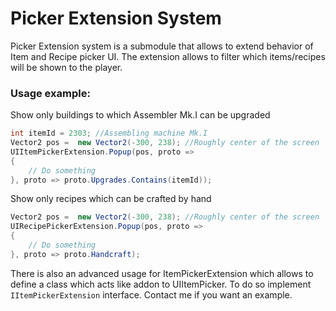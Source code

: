 # Picker Extension System
Picker Extension system is a submodule that allows to extend behavior of Item and Recipe picker UI. The extension allows to filter which items/recipes will be shown to the player.

### Usage example:
Show only buildings to which Assembler Mk.I can be upgraded
```cs
int itemId = 2303; //Assembling machine Mk.I
Vector2 pos =  new Vector2(-300, 238); //Roughly center of the screen
UIItemPickerExtension.Popup(pos, proto =>
{
    // Do something
}, proto => proto.Upgrades.Contains(itemId));
```

Show only recipes which can be crafted by hand
```cs
Vector2 pos =  new Vector2(-300, 238); //Roughly center of the screen
UIRecipePickerExtension.Popup(pos, proto =>
{
    // Do something
}, proto => proto.Handcraft);
```

There is also an advanced usage for ItemPickerExtension which allows to define a class which acts like addon to UIItemPicker. To do so implement `IItemPickerExtension` interface. Contact me if you want an example.
